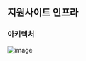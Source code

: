 ## 지원사이트 인프라

### 아키텍처
![image](https://github.com/user-attachments/assets/de406a05-efdd-4bd9-8243-33233e99f719)
